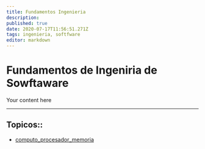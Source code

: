 ```yaml
---
title: Fundamentos Ingenieria
description: 
published: true
date: 2020-07-17T11:56:51.271Z
tags: ingenieria, softfware
editor: markdown
---
```


# Fundamentos de Ingeniria de Sowftaware
Your content here

---


## Topicos::
- [computo_procesador_memoria](/temas/fundamentos_ingenieria/computo_procesador_memoria)